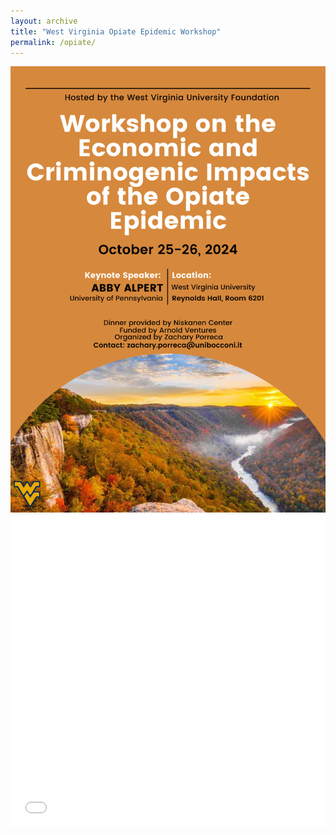 ```yaml
---
layout: archive
title: "West Virginia Opiate Epidemic Workshop"
permalink: /opiate/
---
```



<img src="/images/opiate_workshop_2024.png" width="900"/> 

<iframe src="/files/schedule_wv_opiate_2024.pdf" width="100%" height="500" frameborder="no" border="0" marginwidth="0" marginheight="0"></iframe>

